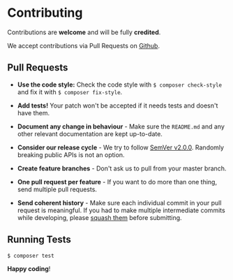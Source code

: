 # Contributing

Contributions are **welcome** and will be fully **credited**.

We accept contributions via Pull Requests on [Github](https://github.com/matt-allan/hours).

## Pull Requests

- **Use the code style:** Check the code style with ``$ composer check-style`` and fix it with ``$ composer fix-style``.

- **Add tests!** Your patch won't be accepted if it needs tests and doesn't have them.

- **Document any change in behaviour** - Make sure the `README.md` and any other relevant documentation are kept up-to-date.

- **Consider our release cycle** - We try to follow [SemVer v2.0.0](http://semver.org/). Randomly breaking public APIs is not an option.

- **Create feature branches** - Don't ask us to pull from your master branch.

- **One pull request per feature** - If you want to do more than one thing, send multiple pull requests.

- **Send coherent history** - Make sure each individual commit in your pull request is meaningful. If you had to make multiple intermediate commits while developing, please [squash them](http://www.git-scm.com/book/en/v2/Git-Tools-Rewriting-History#Changing-Multiple-Commit-Messages) before submitting.


## Running Tests

``` bash
$ composer test
```


**Happy coding**!
